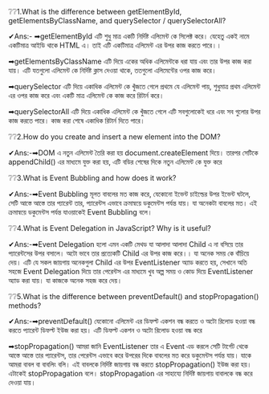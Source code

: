 ❔❔1.What is the difference between getElementById, getElementsByClassName, and querySelector / querySelectorAll?

✔Ans:- ➡getElementById এটি শুধু মাত্র একটি নির্দিষ্ট এলিমেন্ট কে সিলেক্ট করে। যেহেতু একই নামে একটিমাত্র আইডি থাকে HTML এ। তাই এটি একটিমাত্র এলিমেন্ট এর উপর কাজ করতে পারে।।

➡getElementsByClassName এটি দিয়ে একের অধিক এলিমেন্টকে ধরা যায় এবং তার উপর কাজ করা যায়। এটি যতগুলো এলিমেন্ট কে নির্দিষ্ট ক্লাস দেওয়া থাকে, ততগুলো এলিমেন্টের ওপর কাজ করে।

➡querySelector এটি দিয়ে একাধিক এলিমেন্ট কে খুঁজতে গেলে প্রথমে যে এলিমেন্ট পায়, শুধুমাত্র প্রথম এলিমেন্ট এর ওপর কাজ করে এবং একটি মাত্র এলিমেন্ট কে কাজ করে রিটার্ন করে।

➡querySelectorAll এটি দিয়ে একাধিক এলিমেন্ট কে খুঁজতে গেলে এটি সবগুলোকেই ধরে এবং সব গুলোর উপর কাজ করতে পারে। কাজ করা শেষে একাধিক রিটার্ন দিতে পারে।

❔❔2.How do you create and insert a new element into the DOM?

✔Ans:-➡DOM এ নতুন এলিমেন্ট তৈরি করা হয় document.createElement দিয়ে। তারপর সেটিকে appendChild() এর মাধ্যমে যুক্ত করা হয়, এটি বডির শেষের দিকে নতুন এলিমেন্ট কে যুক্ত করে

❔❔3.What is Event Bubbling and how does it work?

✔Ans:-➡Event Bubbling মূলত বাবলের মত কাজ করে, যেকোনো ইভেন্ট চাইল্ডের উপর ইভেন্ট ঘটলে, সেটি আস্তে আস্তে তার প্যারেন্ট তার, প্যারেন্টস এভাবে ক্রমান্বয়ে ডকুমেন্টস পর্যন্ত যায়। যা অনেকটা বাবলের মত। এই ক্রমান্বয়ে ডকুমেন্টস পর্যন্ত যাওয়াকেই Event Bubbling বলে।

❔❔4.What is Event Delegation in JavaScript? Why is it useful?

✔Ans:-➡Event Delegation হলো এমন একটি মেথড যা আলাদা আলাদা Child এ না বসিয়ে তার প্যারেন্টসের উপর বসালে। অটো ভাবে তার প্রত্যেকটি Child এর উপর কাজ করে।। যা অনেক সময় কে বাঁচিয়ে দেয়। এটি যে সকল জায়গায় অনেকগুলা Child এর উপর EventListener অ্যাড করতে হয়, সেখানে অতি সহজে Event Delegation দিয়ে তার পেরেন্টস এর মাধ্যমে খুব অল্প সময় ও কোড দিয়ে EventListener অ্যাড করা যায়। যা কাজকে অনেক সহজ করে দেয়।

❔❔5.What is the difference between preventDefault() and stopPropagation() methods?

✔Ans:-➡preventDefault() যেকোনো এলিমেন্ট এর ডিফল্ট একশন বন্ধ করতে ও অটো রিলোড হওয়া বন্ধ করতে প্যারেন্ট ডিফল্ট ইউজ করা হয়। এটি ডিফল্ট একশন ও অটো রিলোড হওয়া বন্ধ করে

➡stopPropagation() আমরা জানি EventListener তার এ Event এড করলে সেটি টার্গেট থেকে আস্তে আস্তে তার প্যারেন্টস, তার পেরেন্টস এভাবে করে উপরের দিকে বাবলের মত করে ডকুমেন্টস পর্যন্ত যায়। যাকে আমরা বাবল বা বাবলিং বলি। এই বাবলকে নির্দিষ্ট জায়গায় বন্ধ করতে stopPropagation() ইউজ করা হয়। এটাকেই stopPropagation বলে। stopPropagation এর সাহায্যে নির্দিষ্ট জায়গায় বাবালকে বন্ধ করে দেওয়া যায়।

